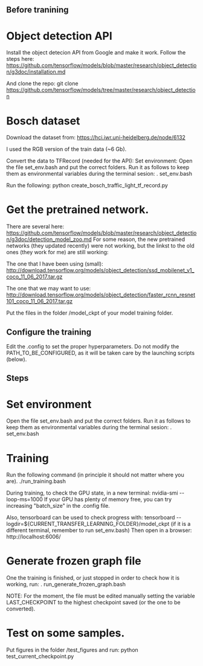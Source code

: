 
## Before tranining

# Object detection API
Install the object detecion API from Google and make it work. Follow the steps here:
https://github.com/tensorflow/models/blob/master/research/object_detection/g3doc/installation.md

And clone the repo:
git clone https://github.com/tensorflow/models/tree/master/research/object_detection

# Bosch dataset
Download the dataset from:
https://hci.iwr.uni-heidelberg.de/node/6132

I used the RGB version of the train data (~6 Gb).

Convert the data to TFRecord (needed for the API):
Set environment: Open the file set_env.bash and put the correct folders. Run it as follows to keep them as environmental variables during the terminal sesion:
. set_env.bash

Run the following:
python create_bosch_traffic_light_tf_record.py

# Get the pretrained network.

There are several here:
https://github.com/tensorflow/models/blob/master/research/object_detection/g3doc/detection_model_zoo.md
For some reason, the new pretrained networks (they updated recently) were not working, but the linkst to the old ones (they work for me) are still working:

The one that I have been using (small):
http://download.tensorflow.org/models/object_detection/ssd_mobilenet_v1_coco_11_06_2017.tar.gz

The one that we may want to use:
http://download.tensorflow.org/models/object_detection/faster_rcnn_resnet101_coco_11_06_2017.tar.gz

Put the files in the folder /model_ckpt of your model training folder.

## Configure the training
Edit the .config to set the proper hyperparameters. 
Do not modify the PATH_TO_BE_CONFIGURED, as it will be taken care by the launching scripts (below).

## Steps

# Set environment
Open the file set_env.bash and put the correct folders. Run it as follows to keep them as environmental variables during the terminal sesion:
. set_env.bash

# Training
Run the following command (in principle it should not matter where you are).
./run_training.bash

During training, to check the GPU state, in a new terminal:
nvidia-smi --loop-ms=1000
If your GPU has plenty of memory free, you can try increasing "batch_size" in the .config file.

Also, tensorboard can be used to check progress with:
tensorboard --logdir=${CURRENT_TRANSFER_LEARNING_FOLDER}/model_ckpt
(if it is a different terminal, remember to run set_env.bash)
Then open in a browser:
http://localhost:6006/


# Generate frozen graph file
One the training is finished, or just stopped in order to check how it is working, run:
. run_generate_frozen_graph.bash

NOTE: For the moment, the file must be edited manually setting the variable LAST_CHECKPOINT to the highest checkpoint saved (or the one to be converted).

# Test on some samples.
Put figures in the folder /test_figures and run:
python test_current_checkpoint.py 


